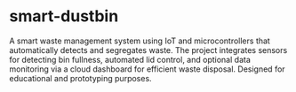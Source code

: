 # smart-dustbin
A smart waste management system using IoT and microcontrollers that automatically detects and segregates waste. The project integrates sensors for detecting bin fullness, automated lid control, and optional data monitoring via a cloud dashboard for efficient waste disposal. Designed for educational and prototyping purposes.
